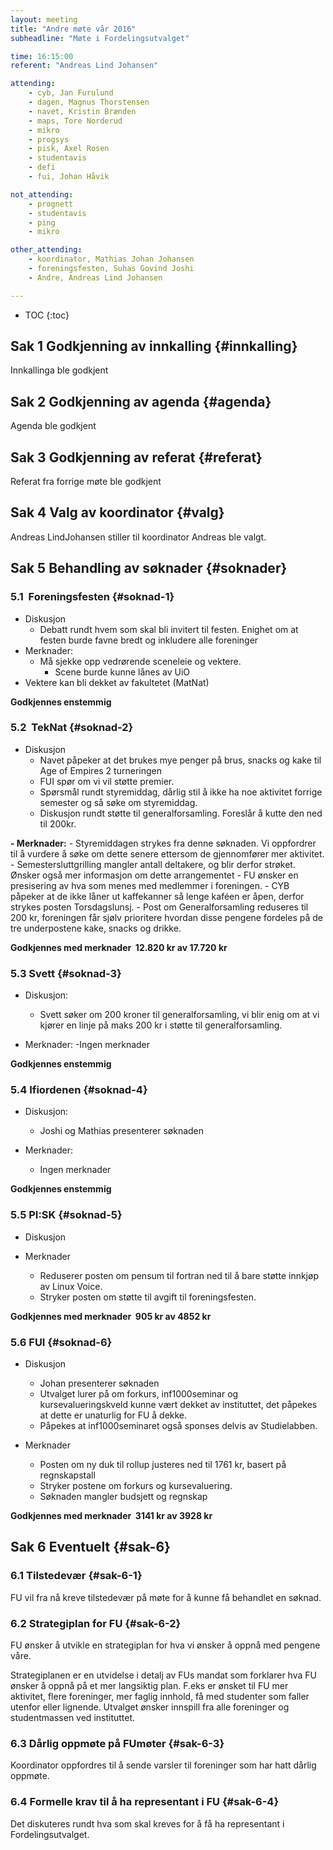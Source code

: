 ```yaml
---
layout: meeting
title: "Andre møte vår 2016"
subheadline: "Møte i Fordelingsutvalget"

time: 16:15:00
referent: "Andreas Lind­ Johansen"

attending:
    - cyb, Jan Furulund
    - dagen, Magnus Thorstensen
    - navet, Kristin Brænden
    - maps, Tore Norderud
    - mikro
    - progsys
    - pisk, Axel Rosen
    - studentavis
    - defi
    - fui, Johan Håvik

not_attending:
    - prognett
    - studentavis
    - ping
    - mikro

other_attending:
    - koordinator, Mathias Johan Johansen
    - foreningsfesten, Suhas Govind Joshi
    - Andre, Andreas Lind­ Johansen

---
```

* TOC
{:toc}

## Sak 1 Godkjenning av innkalling {#innkalling}
Innkallinga ble godkjent

## Sak 2 Godkjenning av agenda {#agenda}
Agenda ble godkjent

## Sak 3 Godkjenning av referat {#referat}
Referat fra forrige møte ble godkjent

## Sak 4 Valg av koordinator {#valg}
Andreas Lind­Johansen stiller til koordinator
Andreas ble valgt.

## Sak 5 Behandling av søknader {#soknader}
### 5.1 ­ Foreningsfesten {#soknad-1}
- Diskusjon
    - Debatt rundt hvem som skal bli invitert til festen. Enighet om at festen burde favne bredt og inkludere alle foreninger
- Merknader:
    - Må sjekke opp vedrørende sceneleie og vektere.
        - Scene burde kunne lånes av UiO
- Vektere kan bli dekket av fakultetet (MatNat)

**Godkjennes enstemmig**

### 5.2 ­ TekNat {#soknad-2}
- Diskusjon
    - Navet påpeker at det brukes mye penger på brus, snacks og kake til Age of Empires 2­ turneringen
    - FUI spør om vi vil støtte premier.
    - Spørsmål rundt styremiddag, dårlig stil å ikke ha noe aktivitet forrige semester og så søke om styremiddag.
    - Diskusjon rundt støtte til generalforsamling. Foreslår å kutte den ned til 200kr.

**- Merknader:**
    - Styremiddagen strykes fra denne søknaden. Vi oppfordrer til å vurdere å søke om dette senere ettersom de gjennomfører mer aktivitet.
    - Semestersluttgrilling mangler antall deltakere, og blir derfor strøket. Ønsker også mer informasjon om dette arrangementet
    - FU ønsker en presisering av hva som menes med medlemmer i foreningen.
    - CYB påpeker at de ikke låner ut kaffekanner så lenge kaféen er åpen, derfor strykes posten Torsdags­lunsj.
    - Post om Generalforsamling reduseres til 200 kr, foreningen får sjølv prioritere hvordan disse pengene fordeles på de tre underpostene kake, snacks og drikke.

**Godkjennes med merknader ­ 12.820 kr av 17.720 kr**

### 5.3 Svett {#soknad-3}
- Diskusjon:
    - Svett søker om 200 kroner til generalforsamling, vi blir enig om at vi kjører en linje på maks 200 kr i støtte til generalforsamling.

- Merknader:
    -Ingen merknader

**Godkjennes enstemmig**

### 5.4 Ifi­ordenen {#soknad-4}
- Diskusjon:
    - Joshi og Mathias presenterer søknaden

- Merknader:
    - Ingen merknader

**Godkjennes enstemmig**

### 5.5 PI:SK {#soknad-5}
- Diskusjon

- Merknader
    - Reduserer posten om pensum til fortran ned til å bare støtte innkjøp av Linux Voice.
    - Stryker posten om støtte til avgift til foreningsfesten.

**Godkjennes med merknader ­ 905 kr av 4852 kr**

### 5.6 FUI {#soknad-6}
-  Diskusjon
    - Johan presenterer søknaden
    - Utvalget lurer på om forkurs, inf1000­seminar og kursevalueringskveld kunne vært dekket av instituttet, det påpekes at dette er unaturlig for FU å dekke.
    - Påpekes at inf1000­seminaret også sponses delvis av Studielabben.

- Merknader
    - Posten om ny duk til roll­up justeres ned til 1761 kr, basert på regnskapstall
    - Stryker postene om forkurs og kursevaluering.
    - Søknaden mangler budsjett og regnskap

**Godkjennes med merknader ­ 3141 kr av 3928 kr**

## Sak 6 Eventuelt {#sak-6}
### 6.1 Tilstedevær {#sak-6-1}
FU vil fra nå kreve tilstedevær på møte for å kunne få behandlet en søknad.

### 6.2 Strategiplan for FU {#sak-6-2}
FU ønsker å utvikle en strategiplan for hva vi ønsker å oppnå med pengene våre.

Strategiplanen er en utvidelse i detalj av FUs mandat som forklarer hva FU ønsker å oppnå på et mer langsiktig plan. F.eks er ønsket til FU mer aktivitet, flere foreninger, mer faglig innhold, få med studenter som faller utenfor eller lignende. Utvalget ønsker innspill fra alle foreninger og studentmassen ved instituttet.

### 6.3 Dårlig oppmøte på FU­møter {#sak-6-3}
Koordinator oppfordres til å sende varsler til foreninger som har hatt dårlig oppmøte.

### 6.4 Formelle krav til å ha representant i FU {#sak-6-4}
Det diskuteres rundt hva som skal kreves for å få ha representant i Fordelingsutvalget.
